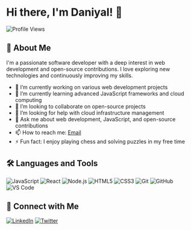 # Hi there, I'm Daniyal! 👋

![Profile Views](https://komarev.com/ghpvc/?username=Daniyal58)

## 🚀 About Me

I'm a passionate software developer with a deep interest in web development and open-source contributions. I love exploring new technologies and continuously improving my skills.

- 🔭 I’m currently working on various web development projects
- 🌱 I’m currently learning advanced JavaScript frameworks and cloud computing
- 👯 I’m looking to collaborate on open-source projects
- 🤔 I’m looking for help with cloud infrastructure management
- 💬 Ask me about web development, JavaScript, and open-source contributions
- 📫 How to reach me: [Email](mailto:daniyal58@example.com)
- ⚡ Fun fact: I enjoy playing chess and solving puzzles in my free time

## 🛠️ Languages and Tools

![JavaScript](https://img.shields.io/badge/-JavaScript-black?style=flat-square&logo=javascript)
![React](https://img.shields.io/badge/-React-black?style=flat-square&logo=react)
![Node.js](https://img.shields.io/badge/-Node.js-black?style=flat-square&logo=node.js)
![HTML5](https://img.shields.io/badge/-HTML5-black?style=flat-square&logo=html5)
![CSS3](https://img.shields.io/badge/-CSS3-black?style=flat-square&logo=css3)
![Git](https://img.shields.io/badge/-Git-black?style=flat-square&logo=git)
![GitHub](https://img.shields.io/badge/-GitHub-black?style=flat-square&logo=github)
![VS Code](https://img.shields.io/badge/-VS%20Code-black?style=flat-square&logo=visual-studio-code)

## 🔗 Connect with Me

[![LinkedIn](https://img.shields.io/badge/-LinkedIn-black?style=flat-square&logo=linkedin)](https://www.linkedin.com/in/daniyal58)
[![Twitter](https://img.shields.io/badge/-Twitter-black?style=flat-square&logo=twitter)](https://twitter.com/Daniyal58)
